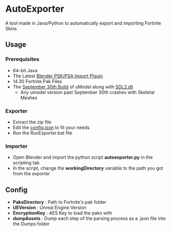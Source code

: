 # AutoExporter
A tool made in Java/Python to automatically export and importing Fortnite Skins

## Usage

### Prerequisites
* 64-bit Java
* The Latest [Blender PSK/PSA Import Plguin](https://github.com/Befzz/blender3d_import_psk_psa)
* 14.30 Fortnite Pak Files
* The [September 30th Build](https://github.com/gildor2/UEViewer/blob/25f494af0f64293ced8ac4fab8506467aa0b5876/umodel.exe) of uModel along with [SDL2.dll](https://github.com/gildor2/UEViewer/blob/master/libs/SDL2/x64/SDL2.dll)
    * Any umodel version past September 30th crashes with Skeletal Meshes  


### Exporter
* Extract the zip file
* Edit the [config.json](#Config) to fit your needs
* Run the RunExporter.bat file

### Importer
* Open Blender and import the python script **autoexporter.py** in the scripting tab
* In the script, change the **workingDirectory** variable to the path you got from the exporter

## Config
* **PaksDirectory** : Path to Fortnite's pak folder
* **UEVersion** : Unreal Engine Version
* **EncryptionKey** : AES Key to load the paks with
* **dumpAssets** : Dump each step of the parsing process as a .json file into the Dumps folder
